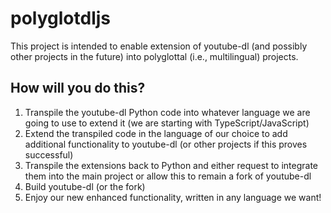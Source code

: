 # polyglotdljs
This project is intended to enable extension of youtube-dl (and possibly other projects in the future) into polyglottal (i.e., multilingual) projects.

## How will you do this?
1. Transpile the youtube-dl Python code into whatever language we are going to use to extend it (we are starting with TypeScript/JavaScript)
2. Extend the transpiled code in the language of our choice to add additional functionality to youtube-dl (or other projects if this proves successful)
3. Transpile the extensions back to Python and either request to integrate them into the main project or allow this to remain a fork of youtube-dl
4. Build youtube-dl (or the fork)
5. Enjoy our new enhanced functionality, written in any language we want!
